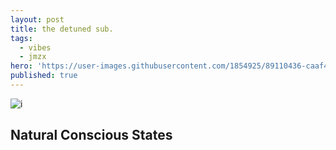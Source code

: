 ```yaml
---
layout: post
title: the detuned sub.
tags:
  - vibes
  - jmzx
hero: 'https://user-images.githubusercontent.com/1854925/89110436-caaf4380-d474-11ea-8502-5f1194deeaac.png'
published: true
---
```

![i](https://xjmzx.github.io/uploads/0016634408_10.jpg)
## Natural Conscious States

